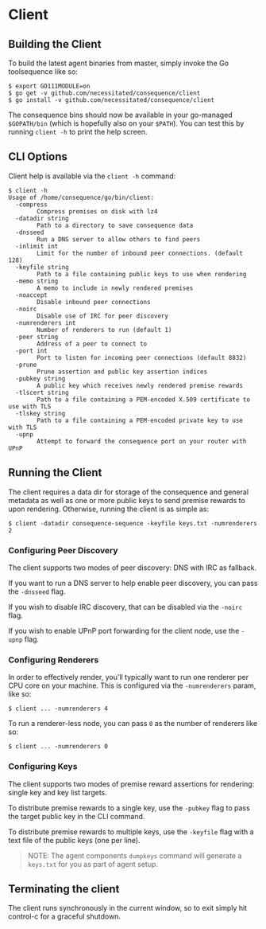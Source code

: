 # Client

## Building the Client

To build the latest agent binaries from master, simply invoke the Go toolsequence like so:

```
$ export GO111MODULE=on
$ go get -v github.com/necessitated/consequence/client
$ go install -v github.com/necessitated/consequence/client
```

The consequence bins should now be available in your go-managed `$GOPATH/bin` (which is hopefully also on your `$PATH`). You can test this by running `client -h` to print the help screen.

## CLI Options

Client help is available via the `client -h` command:

```
$ client -h
Usage of /home/consequence/go/bin/client:
  -compress
        Compress premises on disk with lz4
  -datadir string
        Path to a directory to save consequence data
  -dnsseed
        Run a DNS server to allow others to find peers
  -inlimit int
        Limit for the number of inbound peer connections. (default 128)
  -keyfile string
        Path to a file containing public keys to use when rendering
  -memo string
        A memo to include in newly rendered premises
  -noaccept
        Disable inbound peer connections
  -noirc
        Disable use of IRC for peer discovery
  -numrenderers int
        Number of renderers to run (default 1)
  -peer string
        Address of a peer to connect to
  -port int
        Port to listen for incoming peer connections (default 8832)
  -prune
        Prune assertion and public key assertion indices
  -pubkey string
        A public key which receives newly rendered premise rewards
  -tlscert string
        Path to a file containing a PEM-encoded X.509 certificate to use with TLS
  -tlskey string
        Path to a file containing a PEM-encoded private key to use with TLS
  -upnp
        Attempt to forward the consequence port on your router with UPnP
```

## Running the Client

The client requires a data dir for storage of the consequence and general metadata as well as one or more public keys to send premise rewards to upon rendering. Otherwise, running the client is as simple as:

```
$ client -datadir consequence-sequence -keyfile keys.txt -numrenderers 2
```

### Configuring Peer Discovery

The client supports two modes of peer discovery: DNS with IRC as fallback.

If you want to run a DNS server to help enable peer discovery, you can pass the `-dnsseed` flag.

If you wish to disable IRC discovery, that can be disabled via the `-noirc` flag.

If you wish to enable UPnP port forwarding for the client node, use the `-upnp` flag.

### Configuring Renderers

In order to effectively render, you'll typically want to run one renderer per CPU core on your machine. This is configured via the `-numrenderers` param, like so:

```
$ client ... -numrenderers 4
```

To run a renderer-less node, you can pass `0` as the number of renderers like so:

```
$ client ... -numrenderers 0
```

### Configuring Keys

The client supports two modes of premise reward assertions for rendering: single key and key list targets.

To distribute premise rewards to a single key, use the `-pubkey` flag to pass the target public key in the CLI command.

To distribute premise rewards to multiple keys, use the `-keyfile` flag with a text file of the public keys (one per line).

> NOTE: The agent components `dumpkeys` command will generate a `keys.txt` for you as part of agent setup.

## Terminating the client

The client runs synchronously in the current window, so to exit simply hit control-c for a graceful shutdown.

